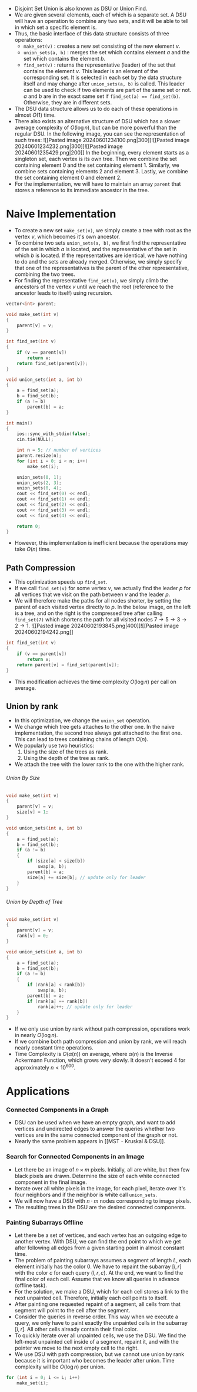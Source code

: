 - Disjoint Set Union is also known as DSU or Union Find.
- We are given several elements, each of which is a separate set. A DSU will have an operation to combine any two sets, and it will be able to tell in which set a specific element is.
- Thus, the basic interface of this data structure consists of three operations:
	- `make_set(v)` : creates a new set consisting of the new element $v$.
	- `union_sets(a, b)` : merges the set which contains element $a$ and the set which contains the element $b$.
	- `find_set(v)` : returns the representative (leader) of the set that contains the element $v$. This leader is an element of the corresponding set. It is selected in each set by the data structure itself and may change after `union_sets(a, b)` is called. This leader can be used to check if two elements are part of the same set or not. $a$ and $b$ are in the exact same set if `find_set(a) == find_set(b)`. Otherwise, they are in different sets.
- The DSU data structure allows us to do each of these operations in almost $O(1)$ time.
- There also exists an alternative structure of DSU which has a slower average complexity of $O(\log n)$, but can be more powerful than the regular DSU.
In the following image, you can see the representation of such trees:
![[Pasted image 20240601234100.png|300]]![[Pasted image 20240601234232.png|300]]![[Pasted image 20240601235429.png|200]]
In the beginning, every element starts as a singleton set, each vertex is its own tree. Then we combine the set containing element $0$ and the set containing element $1$. Similarly, we combine sets containing elements $2$ and element $3$. Lastly, we combine the set containing element $0$ and element $2$.
- For the implementation, we will have to maintain an array `parent` that stores a reference to its immediate ancestor in the tree.
# Naive Implementation
- To create a new set `make_set(v)`, we simply create a tree with root as the vertex $v$, which becomes it's own ancestor.
- To combine two sets `union_sets(a, b)`, we first find the representative of the set in which $a$ is located, and the representative of the set in which $b$ is located. If the representatives are identical, we have nothing to do and the sets are already merged. Otherwise, we simply specify that one of the representatives is the parent of the other representative, combining the two trees.
- For finding the representative `find_set(v)`, we simply climb the ancestors of the vertex $v$ until we reach the root (reference to the ancestor leads to itself) using recursion.
```cpp
vector<int> parent;

void make_set(int v)
{
	parent[v] = v;
}

int find_set(int v)
{
	if (v == parent[v])
		return v;
	return find_set(parent[v]);
}

void union_sets(int a, int b)
{
	a = find_set(a);
	b = find_set(b);
	if (a != b)
		parent[b] = a;
}

int main()
{
	ios::sync_with_stdio(false);
	cin.tie(NULL);

	int n = 5; // number of vertices
	parent.resize(n);
	for (int i = 0; i < n; i++)
		make_set(i);

	union_sets(0, 1);
	union_sets(2, 3);
	union_sets(0, 4);
	cout << find_set(0) << endl;
	cout << find_set(1) << endl;
	cout << find_set(2) << endl;
	cout << find_set(3) << endl;
	cout << find_set(4) << endl;

	return 0;
}
```
- However, this implementation is inefficient because the operations may take $O(n)$ time.
## Path Compression
- This optimization speeds up `find_set`.
- If we call `find_set(v)` for some vertex $v$, we actually find the leader $p$ for all vertices that we visit on the path between $v$ and the leader $p$.
- We will therefore make the paths for all nodes shorter, by setting the parent of each visited vertex directly to $p$.
In the below image, on the left is a tree, and on the right is the compressed tree after calling `find_set(7)` which shortens the path for all visited nodes $7\to{5}\to{3}\to{2}\to{1}$.
![[Pasted image 20240602193845.png|400]]![[Pasted image 20240602194242.png]]
```cpp
int find_set(int v)
{
	if (v == parent[v])
		return v;
	return parent[v] = find_set(parent[v]);
}
```
- This modification achieves the time complexity $O(\log n)$ per call on average.
## Union by rank
- In this optimization, we change the `union_set` operation.
- We change which tree gets attaches to the other one. In the naive implementation, the second tree always got attached to the first one. This can lead to trees containing chains of length $O(n)$.
- We popularly use two heuristics:
	1. Using the size of the trees as rank.
	2. Using the depth of the tree as rank.
- We attach the tree with the lower rank to the one with the higher rank.
###### Union By Size
```cpp
void make_set(int v)
{
	parent[v] = v;
	size[v] = 1;
}

void union_sets(int a, int b)
{
	a = find_set(a);
	b = find_set(b);
	if (a != b)
	{
		if (size[a] < size[b])
			swap(a, b);
		parent[b] = a;
		size[a] += size[b]; // update only for leader
	}
}
```
###### Union by Depth of Tree
```cpp
void make_set(int v)
{
	parent[v] = v;
	rank[v] = 0;
}

void union_sets(int a, int b)
{
	a = find_set(a);
	b = find_set(b);
	if (a != b)
	{
		if (rank[a] < rank[b])
			swap(a, b);
		parent[b] = a;
		if (rank[a] == rank[b])
			rank[a]++; // update only for leader
	}
}
```
- If we only use union by rank without path compression, operations work in nearly $O(\log n)$.
- If we combine both path compression and union by rank, we will reach nearly constant time operations.
- Time Complexity is $O(\alpha(n))$ on average, where $\alpha(n)$ is the Inverse Ackermann Function, which grows very slowly. It doesn't exceed $4$ for approximately $n < 10^{600}$.
# Applications
### Connected Components in a Graph
- DSU can be used when we have an empty graph, and want to add vertices and undirected edges to answer the queries whether two vertices are in the same connected component of the graph or not.
- Nearly the same problem appears in [[MST - Kruskal & DSU]].
### Search for Connected Components in an Image
- Let there be an image of $n\times m$ pixels. Initially, all are white, but then few black pixels are drawn. Determine the size of each white connected component in the final image.
- Iterate over all white pixels in the image, for each pixel, iterate over it's four neighbors and if the neighbor is white call `union_sets`.
- We will now have a DSU with $n\cdot m$ nodes corresponding to image pixels.
- The resulting trees in the DSU are the desired connected components.
### Painting Subarrays Offline
- Let there be a set of vertices, and each vertex has an outgoing edge to another vertex. With DSU, we can find the end point to which we get after following all edges from a given starting point in almost constant time.
- The problem of painting subarrays assumes a segment of length $L$, each element initially has the color $0$. We have to repaint the subarray $[l, r]$ with the color $c$ for each query $(l, r, c)$. At the end, we want to find the final color of each cell. Assume that we know all queries in advance (offline task).
- For the solution, we make a DSU, which for each cell stores a link to the next unpainted cell. Therefore, initially each cell points to itself.
- After painting one requested repaint of a segment, all cells from that segment will point to the cell after the segment.
- Consider the queries in reverse order. This way when we execute a query, we only have to paint exactly the unpainted cells in the subarray $[l, r]$. All other cells already contain their final color.
- To quickly iterate over all unpainted cells, we use the DSU. We find the left-most unpainted cell inside of a segment, repaint it, and with the pointer we move to the next empty cell to the right.
- We use DSU with path compression, but we cannot use union by rank because it is important who becomes the leader after union. Time complexity will be $O(\log n)$ per union.
```cpp
for (int i = 0; i <= L; i++)
	make_set(i);
```